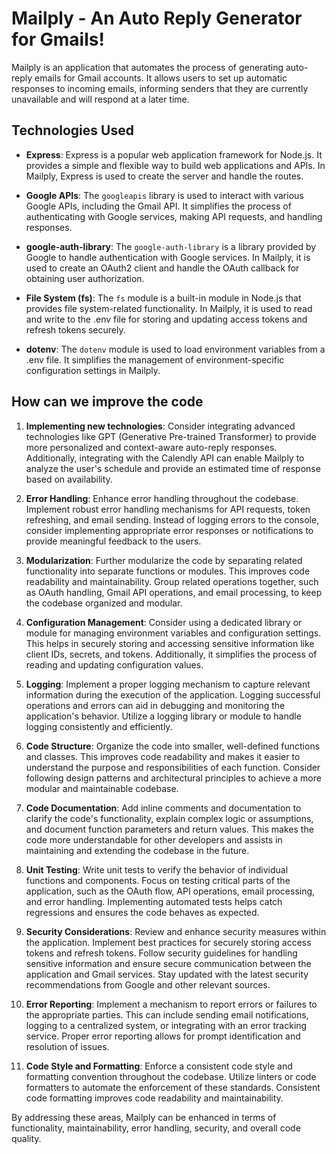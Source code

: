 # Mailply - An Auto Reply Generator for Gmails!

Mailply is an application that automates the process of generating auto-reply emails for Gmail accounts. It allows users to set up automatic responses to incoming emails, informing senders that they are currently unavailable and will respond at a later time.

## Technologies Used

- **Express**: Express is a popular web application framework for Node.js. It provides a simple and flexible way to build web applications and APIs. In Mailply, Express is used to create the server and handle the routes.

- **Google APIs**: The `googleapis` library is used to interact with various Google APIs, including the Gmail API. It simplifies the process of authenticating with Google services, making API requests, and handling responses.

- **google-auth-library**: The `google-auth-library` is a library provided by Google to handle authentication with Google services. In Mailply, it is used to create an OAuth2 client and handle the OAuth callback for obtaining user authorization.

- **File System (fs)**: The `fs` module is a built-in module in Node.js that provides file system-related functionality. In Mailply, it is used to read and write to the .env file for storing and updating access tokens and refresh tokens securely.

- **dotenv**: The `dotenv` module is used to load environment variables from a .env file. It simplifies the management of environment-specific configuration settings in Mailply.

## How can we improve the code

1. **Implementing new technologies**: Consider integrating advanced technologies like GPT (Generative Pre-trained Transformer) to provide more personalized and context-aware auto-reply responses. Additionally, integrating with the Calendly API can enable Mailply to analyze the user's schedule and provide an estimated time of response based on availability.

2. **Error Handling**: Enhance error handling throughout the codebase. Implement robust error handling mechanisms for API requests, token refreshing, and email sending. Instead of logging errors to the console, consider implementing appropriate error responses or notifications to provide meaningful feedback to the users.

3. **Modularization**: Further modularize the code by separating related functionality into separate functions or modules. This improves code readability and maintainability. Group related operations together, such as OAuth handling, Gmail API operations, and email processing, to keep the codebase organized and modular.

4. **Configuration Management**: Consider using a dedicated library or module for managing environment variables and configuration settings. This helps in securely storing and accessing sensitive information like client IDs, secrets, and tokens. Additionally, it simplifies the process of reading and updating configuration values.

5. **Logging**: Implement a proper logging mechanism to capture relevant information during the execution of the application. Logging successful operations and errors can aid in debugging and monitoring the application's behavior. Utilize a logging library or module to handle logging consistently and efficiently.

6. **Code Structure**: Organize the code into smaller, well-defined functions and classes. This improves code readability and makes it easier to understand the purpose and responsibilities of each function. Consider following design patterns and architectural principles to achieve a more modular and maintainable codebase.

7. **Code Documentation**: Add inline comments and documentation to clarify the code's functionality, explain complex logic or assumptions, and document function parameters and return values. This makes the code more understandable for other developers and assists in maintaining and extending the codebase in the future.

8. **Unit Testing**: Write unit tests to verify the behavior of individual functions and components. Focus on testing critical parts of the application, such as the OAuth flow, API operations, email processing, and error handling. Implementing automated tests helps catch regressions and ensures the code behaves as expected.

9. **Security Considerations**: Review and enhance security measures within the application. Implement best practices for securely storing access tokens and refresh tokens. Follow security guidelines for handling sensitive information and ensure secure communication between the application and Gmail services. Stay updated with the latest security recommendations from Google and other relevant sources.

10. **Error Reporting**: Implement a mechanism to report errors or failures to the appropriate parties. This can include sending email notifications, logging to a centralized system, or integrating with an error tracking service. Proper error reporting allows for prompt identification and resolution of issues.

11. **Code Style and Formatting**: Enforce a consistent code style and formatting convention throughout the codebase. Utilize linters or code formatters to automate the enforcement of these standards. Consistent code formatting improves code readability and maintainability.

By addressing these areas, Mailply can be enhanced in terms of functionality, maintainability, error handling, security, and overall code quality.
